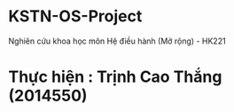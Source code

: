 # KSTN-OS-Project
Nghiên cứu khoa học môn Hệ điều hành (Mở rộng) - HK221

# Thực hiện : Trịnh Cao Thắng (2014550)
